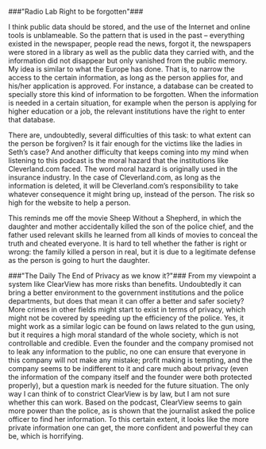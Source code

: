 ###"Radio Lab Right to be forgotten"###

I think public data should be stored, and the use of the Internet and online tools is unblameable. So the pattern that is used in the past – everything existed in the newspaper, people read the news, forgot it, the newspapers were stored in a library as well as the public data they carried with, and the information did not disappear but only vanished from the public memory. My idea is similar to what the Europe has done. That is, to narrow the access to the certain information, as long as the person applies for, and his/her application is approved. For instance, a database can be created to specially store this kind of information to be forgotten. When the information is needed in a certain situation, for example when the person is applying for higher education or a job, the relevant institutions have the right to enter that database.

There are, undoubtedly, several difficulties of this task: to what extent can the person be forgiven? Is it fair enough for the victims like the ladies in Seth’s case? And another difficulty that keeps coming into my mind when listening to this podcast is the moral hazard that the institutions like Cleverland.com faced. The word moral hazard is originally used in the insurance industry. In the case of Cleverland.com, as long as the information is deleted, it will be Cleverland.com’s responsibility to take whatever consequence it might bring up, instead of the person. The risk so high for the website to help a person.

This reminds me off the movie Sheep Without a Shepherd, in which the daughter and mother accidentally killed the son of the police chief, and the father used relevant skills he learned from all kinds of movies to conceal the truth and cheated everyone. It is hard to tell whether the father is right or wrong: the family killed a person in real, but it is due to a legitimate defense as the person is going to hurt the daughter.

###"The Daily The End of Privacy as we know it?"###
From my viewpoint a system like ClearView has more risks than benefits. Undoubtedly it can bring a better environment to the government institutions and the police departments, but does that mean it can offer a better and safer society? More crimes in other fields might start to exist in terms of privacy, which might not be covered by speeding up the efficiency of the police. Yes, it might work as a similar logic can be found on laws related to the gun using, but it requires a high moral standard of the whole society, which is not controllable and credible. Even the founder and the company promised not to leak any information to the public, no one can ensure that everyone in this company will not make any mistake; profit making is tempting, and the company seems to be indifferent to it and care much about privacy (even the information of the company itself and the founder were both protected properly), but a question mark is needed for the future situation. The only way I can think of to constrict ClearView is by law, but I am not sure whether this can work. Based on the podcast, ClearView seems to gain more power than the police, as is shown that the journalist asked the police officer to find her information. To this certain extent, it looks like the more private information one can get, the more confident and powerful they can be, which is horrifying.
